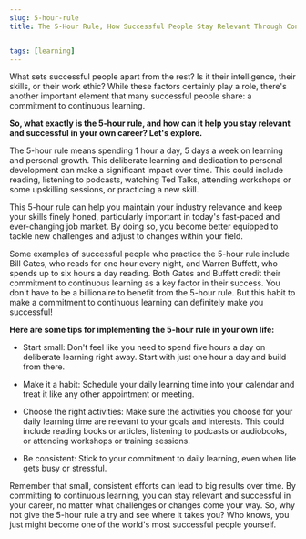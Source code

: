```yaml
---
slug: 5-hour-rule
title: The 5-Hour Rule, How Successful People Stay Relevant Through Continuous Learning


tags: [learning]
---
```


What sets successful people apart from the rest? Is it their intelligence, their skills, or their work ethic? While these factors certainly play a role, there's another important element that many successful people share: a commitment to continuous learning.

**So, what exactly is the 5-hour rule, and how can it help you stay relevant and successful in your own career? Let's explore.**

The 5-hour rule means spending 1 hour a day, 5 days a week on learning and personal growth. This deliberate learning and dedication to personal development can make a significant impact over time. This could include reading, listening to podcasts, watching Ted Talks, attending workshops or some upskilling sessions, or practicing a new skill.

This 5-hour rule can help you maintain your industry relevance and keep your skills finely honed, particularly important in today's fast-paced and ever-changing job market. By doing so, you become better equipped to tackle new challenges and adjust to changes within your field.

Some examples of successful people who practice the 5-hour rule include Bill Gates, who reads for one hour every night, and Warren Buffett, who spends up to six hours a day reading. Both Gates and Buffett credit their commitment to continuous learning as a key factor in their success. You don't have to be a billionaire to benefit from the 5-hour rule. But this habit to make a commitment to continuous learning can definitely make you successful!

**Here are some tips for implementing the 5-hour rule in your own life:**

- Start small: Don't feel like you need to spend five hours a day on deliberate learning right away. Start with just one hour a day and build from there.

- Make it a habit: Schedule your daily learning time into your calendar and treat it like any other appointment or meeting.

- Choose the right activities: Make sure the activities you choose for your daily learning time are relevant to your goals and interests. This could include reading books or articles, listening to podcasts or audiobooks, or attending workshops or training sessions.

- Be consistent: Stick to your commitment to daily learning, even when life gets busy or stressful. 

Remember that small, consistent efforts can lead to big results over time. By committing to continuous learning, you can stay relevant and successful in your career, no matter what challenges or changes come your way. So, why not give the 5-hour rule a try and see where it takes you? Who knows, you just might become one of the world's most successful people yourself.